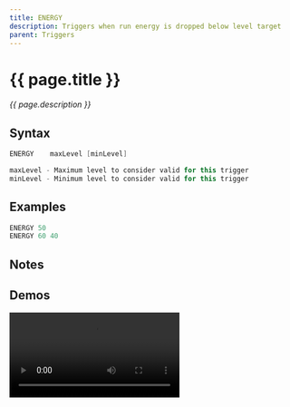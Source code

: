 ```yaml
---
title: ENERGY
description: Triggers when run energy is dropped below level target
parent: Triggers
---
```


# {{ page.title }}

_{{ page.description }}_

## Syntax

```java
ENERGY    maxLevel [minLevel] 

maxLevel - Maximum level to consider valid for this trigger
minLevel - Minimum level to consider valid for this trigger

```

## Examples

```java
ENERGY 50
ENERGY 60 40
```

## Notes


## Demos

![](https://i.imgur.com/H33Z5rV.mp4)

